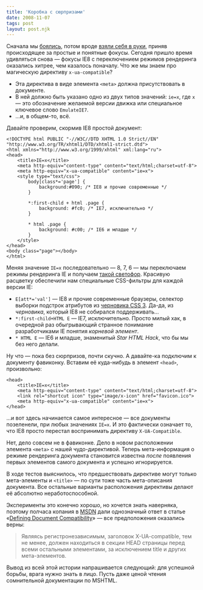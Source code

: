 ```yaml
---
title: 'Коробка с cюрпризами'
date: 2008-11-07
tags: post
layout: post.njk
---
```


Сначала мы [боялись](/blog/im-not-coward-but-hell/), потом вроде [взяли себя в руки](/blog/ie-street-magic/), приняв происходящее за простые и понятные фокусы. Сегодня пришло время удивляться снова — фокусы IE8 с переключением режимов рендеринга оказались хитрее, чем казалось поначалу. Что же мы знаем про магическую директиву `x-ua-compatible`?

- Эта директива в виде элемента `<meta>` должна присутствовать в документе.
- В ней должно быть указано одно из двух типов значений: `ie=x`, где `x` — это обозначение желаемой версии движка или специальное ключевое слово `EmulateIE7`.
- …и, в общем-то, всё.

Давайте проверим, скормив IE8 простой документ:

    <!DOCTYPE html PUBLIC "-//W3C//DTD XHTML 1.0 Strict//EN"
    "http://www.w3.org/TR/xhtml1/DTD/xhtml1-strict.dtd">
    <html xmlns="http://www.w3.org/1999/xhtml" xml:lang="ru">
    <head>
        <title>IE=x</title>
        <meta http-equiv="content-type" content="text/html;charset=utf-8">
        <meta http-equiv="x-ua-compatible" content="ie=x">
        <style type="text/css">
            body[class*='page'] {
                background:#090; /* IE8 и прочие современные */
            }

            *:first-child + html .page {
                background: #fc0; /* IE7, исключительно */
            }

            * html .page {
                background: #c00; /* IE6 и младше */
            }
        </style>
    </head>
    <body class="page"></body>
    </html>

Меняя значение `IE=x` последовательно — 8, 7, 6 — мы переключаем режимы рендеринга IE и получаем [такой светофор](images/traffic-lights.png). Красивую расцветку обеспечили нам специальные CSS-фильтры для каждой версии IE:

- `E[att*='val']` — IE8 и прочие современные браузеры, селектор выборки подстрок атрибутов из [черновика CSS 3](http://www.w3.org/TR/css3-selectors/#attribute-substrings). Да-да, из _черновика_, который IE8 не собирался поддерживать…
- `*:first-child+HTML E` — IE7, исключительно. Просто милый хак, в очередной раз обыгрывающий странное понимание разработчиками IE понятия _корневой элемент_.
- `* HTML E` — IE6 и младше, знаменитый _Star HTML Hack_, что бы мы без него делали.

Ну что — пока без сюрпризов, почти скучно. А давайте-ка подключим к документу фавиконку. Вставим её куда-нибудь в элемент `<head>`, произвольно:

    <head>
        <title>IE=x</title>
        <meta http-equiv="content-type" content="text/html;charset=utf-8">
        <link rel="shortcut icon" type="image/x-icon" href="favicon.ico">
        <meta http-equiv="x-ua-compatible" content="ie=x">
    </head>

…и вот здесь начинается самое интересное — все документы позеленели, при любых значениях `IE=x`. И это фактически означает то, что IE8 просто перестал воспринимать директиву `X-UA-Compatible`.

Нет, дело совсем не в фавиконке. Дело в новом расположении элемента `<meta>` с нашей чудо-директивой. Теперь мета-информация о режиме рендеринга документа становится известна _после_ появления первых элементов самого документа и успешно игнорируется.

В ходе тестов выяснилось, что предшествовать директиве могут только мета-элементы и `<title>` — по сути тоже часть мета-описания документа. Все остальные варианты расположения директивы делают её абсолютно неработоспособной.

Эксперименты это конечно хорошо, но хочется знать наверняка, поэтому полчаса копания в [MSDN](http://msdn.microsoft.com/) дали однозначный ответ в статье «[Defining Document Compatibility](http://msdn.microsoft.com/en-us/magazine/cc288325(VS.85).aspx)» — все предположения оказались верны:

> Являясь регистронезависимым, заголовок X-UA-compatible, тем не менее, должен находиться в секции HEAD страницы перед всеми остальными элементами, за исключением title и других мета-элементов.

Вывод из всей этой истории напрашивается следующий: для успешной борьбы, врага нужно знать в лицо. Пусть даже ценой чтения сомнительной документации по MSHTML.
